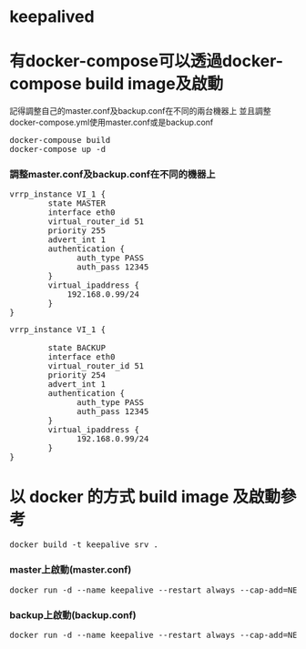# keepalived

# 有docker-compose可以透過docker-compose build image及啟動

記得調整自己的master.conf及backup.conf在不同的兩台機器上
並且調整docker-compose.yml使用master.conf或是backup.conf

<pre>
docker-compouse build
docker-compose up -d
</pre>

### 調整master.conf及backup.conf在不同的機器上
<pre>
vrrp_instance VI_1 {
        state MASTER
        interface eth0
        virtual_router_id 51
        priority 255
        advert_int 1
        authentication {
              auth_type PASS
              auth_pass 12345
        }
        virtual_ipaddress {
            192.168.0.99/24
        }
}
</pre>
<pre>
vrrp_instance VI_1 {

        state BACKUP
        interface eth0
        virtual_router_id 51
        priority 254
        advert_int 1
        authentication {
              auth_type PASS
              auth_pass 12345
        }
        virtual_ipaddress {
              192.168.0.99/24
        }
}
</pre>
# 以 docker 的方式 build image 及啟動參考
<pre>docker build -t keepalive_srv .</pre>

### master上啟動(master.conf)
<pre>docker run -d --name keepalive --restart always --cap-add=NET_ADMIN --network host -v ${PWD}/master.conf:/etc/keepalived.conf keepalive_srv</pre>

### backup上啟動(backup.conf)
<pre>docker run -d --name keepalive --restart always --cap-add=NET_ADMIN --network host -v ${PWD}/backup.conf:/etc/keepalived.conf keepalive_srv</pre>
